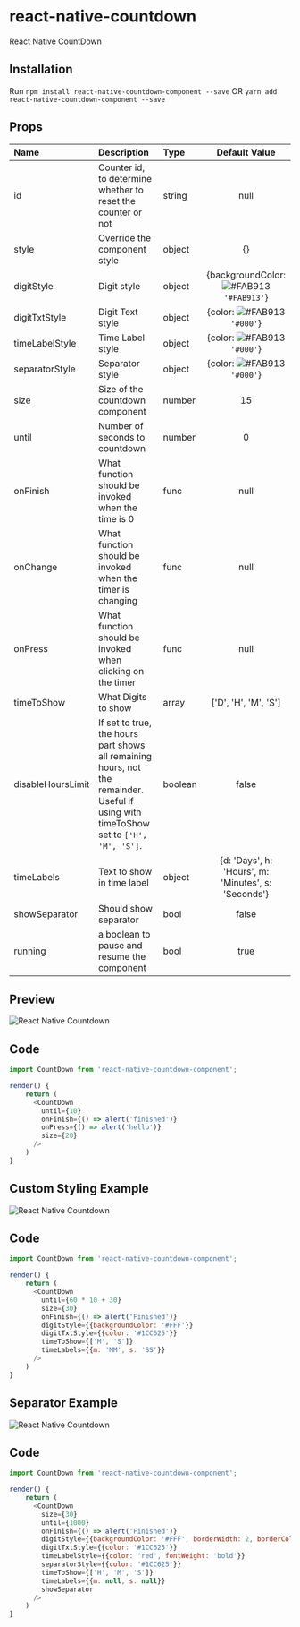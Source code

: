 # react-native-countdown

React Native CountDown

## Installation

Run `npm install react-native-countdown-component --save` OR `yarn add react-native-countdown-component --save`

## Props

| Name              | Description                                                                                                                            | Type    |                                      Default Value                                      |
| :---------------- | :------------------------------------------------------------------------------------------------------------------------------------- | :------ | :-------------------------------------------------------------------------------------: |
| id                | Counter id, to determine whether to reset the counter or not                                                                           | string  |                                          null                                           |
| style             | Override the component style                                                                                                           | object  |                                           {}                                            |
| digitStyle        | Digit style                                                                                                                            | object  | {backgroundColor: ![#FAB913](https://placehold.it/15/FAB913/000000?text=+) `'#FAB913'`} |
| digitTxtStyle     | Digit Text style                                                                                                                       | object  |       {color: ![#FAB913](https://placehold.it/15/000000/000000?text=+) `'#000'`}        |
| timeLabelStyle    | Time Label style                                                                                                                       | object  |       {color: ![#FAB913](https://placehold.it/15/000000/000000?text=+) `'#000'`}        |
| separatorStyle    | Separator style                                                                                                                        | object  |       {color: ![#FAB913](https://placehold.it/15/000000/000000?text=+) `'#000'`}        |
| size              | Size of the countdown component                                                                                                        | number  |                                           15                                            |
| until             | Number of seconds to countdown                                                                                                         | number  |                                            0                                            |
| onFinish          | What function should be invoked when the time is 0                                                                                     | func    |                                          null                                           |
| onChange          | What function should be invoked when the timer is changing                                                                             | func    |                                          null                                           |
| onPress           | What function should be invoked when clicking on the timer                                                                             | func    |                                          null                                           |
| timeToShow        | What Digits to show                                                                                                                    | array   |                                  ['D', 'H', 'M', 'S']                                   |
| disableHoursLimit | If set to true, the hours part shows all remaining hours, not the remainder. Useful if using with timeToShow set to `['H', 'M', 'S']`. | boolean |                                          false                                          |
| timeLabels        | Text to show in time label                                                                                                             | object  |                   {d: 'Days', h: 'Hours', m: 'Minutes', s: 'Seconds'}                   |
| showSeparator     | Should show separator                                                                                                                  | bool    |                                          false                                          |
| running           | a boolean to pause and resume the component                                                                                            | bool    |                                          true                                           |

## Preview

![React Native Countdown](https://media.giphy.com/media/xT0xeLWYNSaLerFGko/giphy.gif "React Native Countdown")

## Code

```javascript
import CountDown from 'react-native-countdown-component';

render() {
    return (
      <CountDown
        until={10}
        onFinish={() => alert('finished')}
        onPress={() => alert('hello')}
        size={20}
      />
    )
}
```

## Custom Styling Example

![React Native Countdown](https://media.giphy.com/media/wIwc1dinsZhx6v2PxB/giphy.gif "React Native Countdown")

## Code

```javascript
import CountDown from 'react-native-countdown-component';

render() {
    return (
      <CountDown
        until={60 * 10 + 30}
        size={30}
        onFinish={() => alert('Finished')}
        digitStyle={{backgroundColor: '#FFF'}}
        digitTxtStyle={{color: '#1CC625'}}
        timeToShow={['M', 'S']}
        timeLabels={{m: 'MM', s: 'SS'}}
      />
    )
}
```

## Separator Example

![React Native Countdown](https://media.giphy.com/media/4H7qQF4UPwQKEc0Qpx/giphy.gif "React Native Countdown")

## Code

```javascript
import CountDown from 'react-native-countdown-component';

render() {
    return (
      <CountDown
        size={30}
        until={1000}
        onFinish={() => alert('Finished')}
        digitStyle={{backgroundColor: '#FFF', borderWidth: 2, borderColor: '#1CC625'}}
        digitTxtStyle={{color: '#1CC625'}}
        timeLabelStyle={{color: 'red', fontWeight: 'bold'}}
        separatorStyle={{color: '#1CC625'}}
        timeToShow={['H', 'M', 'S']}
        timeLabels={{m: null, s: null}}
        showSeparator
      />
    )
}
```
